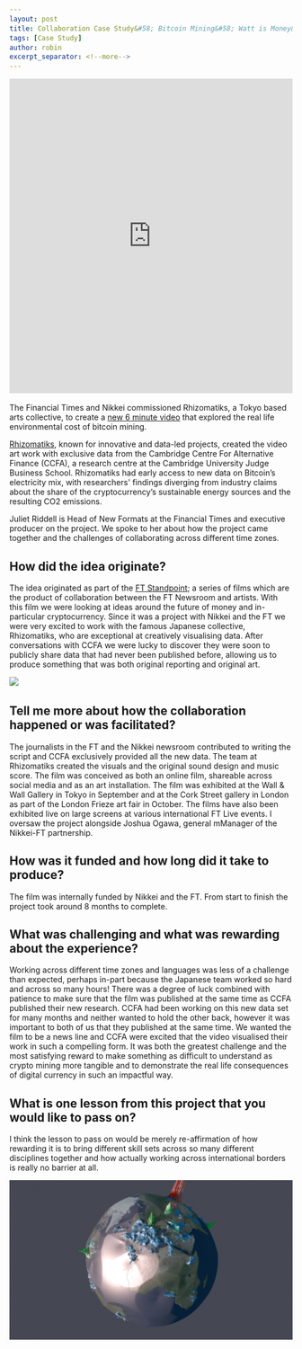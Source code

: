 ```yaml
---
layout: post
title: Collaboration Case Study&#58; Bitcoin Mining&#58; Watt is Money&#63;
tags: [Case Study]
author: robin
excerpt_separator: <!--more-->
---
```

<div class="videowrapper"><iframe width="100%" height="560" src="https://www.youtube.com/embed/0pHjUAhXLVo" title="YouTube video player" frameborder="0" allow="accelerometer; autoplay; clipboard-write; encrypted-media; gyroscope; picture-in-picture" allowfullscreen></iframe></div>

The Financial Times and Nikkei commissioned Rhizomatiks, a Tokyo based arts collective, to create a [new 6 minute video](https://www.ft.com/video/4195bbed-8749-481e-a3a4-94815057df5f?playlist-name=latest&playlist-offset=0) that explored the real life environmental cost of bitcoin mining. 

<!--more-->

[Rhizomatiks](https://rhizomatiks.com/en/), known for innovative and data-led projects, created the video art work with exclusive data from the Cambridge Centre For Alternative Finance (CCFA), a research centre at the Cambridge University Judge Business School. Rhizomatiks had early access to new data on Bitcoin’s electricity mix, with researchers' findings diverging from industry claims about the share of the cryptocurrency’s sustainable energy sources and the resulting CO2 emissions. 

Juliet Riddell is Head of New Formats at the Financial Times and executive producer on the project. We spoke to her about how the project came together and the challenges of collaborating across different time zones.

## How did the idea originate?

The idea originated as part of the [FT Standpoint](https://www.ft.com/ft-standpoint); a series of films which are the product of collaboration between the FT Newsroom and artists. With this film we were looking at ideas around the future of money and in-particular cryptocurrency. Since it was a project with Nikkei and the FT we were very excited to work with the famous Japanese collective, Rhizomatiks, who are exceptional at creatively visualising data. After conversations with CCFA we were lucky to discover they were soon to publicly share data that had never been published before, allowing us to produce something that was both original reporting and original art. 

![](/assets/img/bitcoin/bitcoin1.png)

## Tell me more about how the collaboration happened or was facilitated?

The journalists in the FT and the Nikkei newsroom contributed to writing the script and CCFA exclusively provided all the new data. The team at Rhizomatiks created the visuals and the original sound design and music score. The film was conceived as both an online film, shareable across social media and as an art installation. The film was exhibited at the Wall & Wall Gallery in Tokyo in September and at the Cork Street gallery in London as part of the London Frieze art fair in October. The films have also been exhibited live on large screens at various international FT Live events. I oversaw the project alongside Joshua Ogawa, general mManager of the Nikkei-FT partnership. 

## How was it funded and how long did it take to produce?

The film was internally funded by Nikkei and the FT. From start to finish the project took around 8 months to complete. 

## What was challenging and what was rewarding about the experience?

Working across different time zones and languages was less of a challenge than expected, perhaps in-part because the Japanese team worked so hard and across so many hours! There was a degree of luck combined with patience to make sure that the film was published at the same time as CCFA published their new research. CCFA had been working on this new data set for many months and neither wanted to hold the other back, however it was important to both of us that they published at the same time. We wanted the film to be a news line and CCFA were excited that the video visualised their work in such a compelling form. It was both the greatest challenge and the most satisfying reward to make something as difficult to understand as crypto mining more tangible and to demonstrate the real life consequences of digital currency in such an impactful way. 

## What is one lesson from this project that you would like to pass on?

I think the lesson to pass on would be merely re-affirmation of how rewarding it is to bring different skill sets across so many different disciplines together and how actually working across international borders is really no barrier at all.

![](/assets/img/bitcoin/bitcoin2.png)
